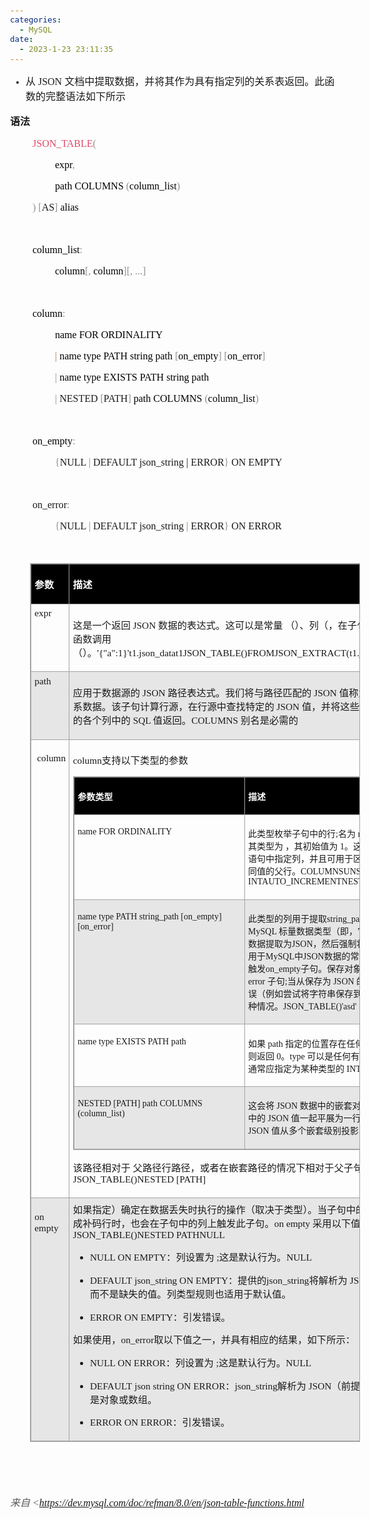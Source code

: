 ```yaml
---
categories:
  - MySQL
date:
  - 2023-1-23 23:11:35
---
```


<body lang=zh-CN style='font-family:Calibri;font-size:11.0pt'>
<!--StartFragment-->

<ul type=disc style='direction:ltr;unicode-bidi:embed;margin-top:0in;
 margin-bottom:0in'>
 <li style='margin-top:0;margin-bottom:0;vertical-align:middle'><span
     style='font-family:"Microsoft YaHei UI";font-size:12.0pt'>从</span><span
     style='font-family:"Comic Sans MS";font-size:12.0pt'> JSON </span><span
     style='font-family:"Microsoft YaHei UI";font-size:12.0pt'>文档中提取数据，并将其作为具有指定列的关系表返回。此函数的完整语法如下所示</span></li>
</ul>

<p style='font-family:"Microsoft YaHei UI";font-size:12.0pt'><span
style='font-weight:bold'>语法</span></p>

<p style='margin-left:.375in;font-family:"Comic Sans MS";font-size:
12.0pt'><span style='color:#DD4A68'>JSON_TABLE</span><span style='color:#909090'>(
</span></p>

<p style='margin-left:.75in;font-family:"Comic Sans MS";font-size:
12.0pt'><span style='color:black'>expr</span><span style='color:#909090'>, </span></p>

<p style='margin-left:.75in;font-family:"Comic Sans MS";font-size:
12.0pt'><span style='color:black'>path COLUMNS </span><span style='color:#909090'>(</span><span
style='color:black'>column_list</span><span style='color:#909090'>) </span></p>

<p style='margin-left:.375in;font-family:"Comic Sans MS";font-size:
12.0pt'><span style='color:#909090'>) [</span>AS<span style='color:#909090'>] </span><span
style='color:black'>alias </span></p>

<p style='margin-left:.375in;font-family:"Comic Sans MS";font-size:
12.0pt;color:black'>&nbsp;</p>

<p style='margin-left:.375in;font-family:"Comic Sans MS";font-size:
12.0pt'><span style='color:black'>column_list</span><span style='color:#909090'>:
</span></p>

<p style='margin-left:.75in;font-family:"Comic Sans MS";font-size:
12.0pt'><span style='color:black'>column</span><span style='color:#909090'>[, </span><span
style='color:black'>column</span><span style='color:#909090'>][, ...] </span></p>

<p style='margin-left:.375in;font-family:"Comic Sans MS";font-size:
12.0pt;color:black'>&nbsp;</p>

<p style='margin-left:.375in;font-family:"Comic Sans MS";font-size:
12.0pt'><span style='color:black'>column</span><span style='color:#909090'>: </span></p>

<p style='margin-left:.75in;font-family:"Comic Sans MS";font-size:
12.0pt'><span style='color:black'>name FOR ORDINALITY </span></p>

<p style='margin-left:.75in;font-family:"Comic Sans MS";font-size:
12.0pt'><span style='color:#A67F59'>| </span><span style='color:black'>name
type PATH string path </span><span style='color:#909090'>[</span><span
style='color:black'>on_empty</span><span style='color:#909090'>] [</span><span
style='color:black'>on_error</span><span style='color:#909090'>] </span></p>

<p style='margin-left:.75in;font-family:"Comic Sans MS";font-size:
12.0pt'><span style='color:#909090'>| </span><span style='color:black'>name
type EXISTS PATH string path </span></p>

<p style='margin-left:.75in;font-family:"Comic Sans MS";font-size:
12.0pt'><span style='color:#909090'>|</span> NESTED <span style='color:#909090'>[</span>PATH<span
style='color:#909090'>] </span><span style='color:black'>path COLUMNS </span><span
style='color:#909090'>(</span><span style='color:black'>column_list</span><span
style='color:#909090'>)</span></p>

<p style='margin-left:.375in;font-family:"Comic Sans MS";font-size:
12.0pt;color:#909090'>&nbsp;</p>

<p style='margin-left:.375in;font-family:"Comic Sans MS";font-size:
12.0pt'><span style='color:black'>on_empty</span><span style='color:#909090'>: </span></p>

<p style='margin-left:.75in;font-family:"Comic Sans MS";font-size:
12.0pt'><span style='color:#909090'>{</span>NULL <span style='color:#A67F59'>|</span>
DEFAULT json_string | ERROR<span style='color:#909090'>}</span> ON EMPTY </p>

<p style='margin-left:.375in;font-family:"Comic Sans MS";font-size:
12.0pt'>&nbsp;</p>

<p style='margin-left:.375in;font-family:"Comic Sans MS";font-size:
12.0pt'>on_error<span style='color:#909090'>: </span></p>

<p style='margin-left:.75in;font-family:"Comic Sans MS";font-size:
12.0pt'><span style='color:#909090'>{</span>NULL <span style='color:#A67F59'>|</span>
DEFAULT json_string <span style='color:#A67F59'>|</span> ERROR<span
style='color:#909090'>}</span> ON ERROR</p>

<p style='margin-left:.375in;font-family:"Comic Sans MS";font-size:
12.0pt'>&nbsp;</p>

<div style='direction:ltr'>

<table border=1 cellpadding=0 cellspacing=0 valign=top style='direction:ltr;
 border-collapse:collapse;border-style:solid;border-color:#A3A3A3;border-width:
 1pt;margin-left:.3333in' title="" summary="">
 <tr>
  <td style='border-style:solid;border-color:#A3A3A3;border-width:1pt;
  background-color:black;vertical-align:top;width:1.0923in;padding:4pt 4pt 4pt 4pt'>
  <p style='font-family:"Microsoft YaHei UI";font-size:11.5pt;
  color:white'><span style='font-weight:bold'>参数</span></p>
  </td>
  <td style='border-style:solid;border-color:#A3A3A3;border-width:1pt;
  background-color:black;vertical-align:top;width:7.6736in;padding:4pt 4pt 4pt 4pt'>
  <p style='font-family:"Microsoft YaHei UI";font-size:11.5pt;
  color:white'><span style='font-weight:bold'>描述</span></p>
  </td>
 </tr>
 <tr>
  <td style='border-style:solid;border-color:#A3A3A3;border-width:1pt;
  vertical-align:top;width:1.0923in;padding:4pt 4pt 4pt 4pt'>
  <p style='margin-top:0pt;margin-bottom:11pt;font-family:"Comic Sans MS";
  font-size:11.5pt'>expr</p>
  </td>
  <td style='border-style:solid;border-color:#A3A3A3;border-width:1pt;
  vertical-align:top;width:7.7361in;padding:4pt 4pt 4pt 4pt'>
  <p style='font-size:11.5pt'><span style='font-family:"Microsoft YaHei UI"'>这是一个返回</span><span
  style='font-family:"Comic Sans MS"'> JSON </span><span style='font-family:
  "Microsoft YaHei UI"'>数据的表达式。这可以是常量 （）、列（，在子句之前指定的给定表）或函数调用 （）。</span><span
  style='font-family:"Comic Sans MS"'>'{&quot;a&quot;:1}'t1.json_datat1JSON_TABLE()FROMJSON_EXTRACT(t1.json_data,'$.post.comments')</span></p>
  </td>
 </tr>
 <tr>
  <td style='border-style:solid;border-color:#A3A3A3;border-width:1pt;
  background-color:#E7E6E6;vertical-align:top;width:1.0923in;padding:4pt 4pt 4pt 4pt'>
  <p style='margin-top:0pt;margin-bottom:11pt;font-family:"Comic Sans MS";
  font-size:11.5pt'>path</p>
  </td>
  <td style='border-style:solid;border-color:#A3A3A3;border-width:1pt;
  background-color:#E7E6E6;vertical-align:top;width:7.7215in;padding:4pt 4pt 4pt 4pt'>
  <p style='font-size:11.5pt'><span style='font-family:"Microsoft YaHei UI"'
  lang=zh-CN>应用于数据源的</span><span style='font-family:"Comic Sans MS"'
  lang=zh-CN> JSON </span><span style='font-family:"Microsoft YaHei UI"'
  lang=zh-CN>路径表达式。我们将与路径匹配的</span><span style='font-family:"Comic Sans MS"'
  lang=zh-CN> JSON </span><span style='font-family:"Microsoft YaHei UI"'
  lang=zh-CN>值称为行源</span><span style='font-family:"Comic Sans MS"' lang=zh-CN>;</span><span
  style='font-family:"Microsoft YaHei UI"' lang=zh-CN>这用于生成一行关系数据。该子句计算行源，在行源中查找特定的</span><span
  style='font-family:"Comic Sans MS"' lang=zh-CN> JSON </span><span
  style='font-family:"Microsoft YaHei UI"' lang=zh-CN>值，并将这些</span><span
  style='font-family:"Comic Sans MS"' lang=zh-CN> JSON </span><span
  style='font-family:"Microsoft YaHei UI"' lang=zh-CN>值作为关系数据行的各个列中的</span><span
  style='font-family:"Comic Sans MS"' lang=zh-CN> SQL </span><span
  style='font-family:"Microsoft YaHei UI"' lang=zh-CN>值返回。</span><span
  style='font-family:"Comic Sans MS"' lang=zh-CN>COLUMNS</span><span
  style='font-family:"Comic Sans MS"' lang=en-US> </span><span
  style='font-family:"Microsoft YaHei UI"' lang=zh-CN>别名是必需的</span></p>
  </td>
 </tr>
 <tr>
  <td style='border-style:solid;border-color:#A3A3A3;border-width:1pt;
  vertical-align:top;width:1.0923in;padding:4pt 4pt 4pt 4pt'>
  <p style='font-family:"Comic Sans MS";font-size:11.5pt'><span
  lang=zh-CN><span style='mso-spacerun:yes'> </span></span><span lang=en-US>c</span><span
  lang=zh-CN>olumn</span></p>
  </td>
  <td style='border-style:solid;border-color:#A3A3A3;border-width:1pt;
  vertical-align:top;width:7.8055in;padding:4pt 4pt 4pt 4pt'>
  <p style='font-size:11.5pt'><span style='font-family:"Comic Sans MS"'
  lang=en-US>column</span><span style='font-family:"Microsoft YaHei UI"'
  lang=zh-CN>支持以下类型的参数</span></p>
  <div style='direction:ltr'>
  <table border=1 cellpadding=0 cellspacing=0 valign=top style='direction:ltr;
   border-collapse:collapse;border-style:solid;border-color:#A3A3A3;border-width:
   1pt' title="" summary="">
   <tr>
    <td style='border-style:solid;border-color:#A3A3A3;border-width:1pt;
    background-color:black;vertical-align:top;width:3.4604in;padding:4pt 4pt 4pt 4pt'>
    <p style='font-family:"Microsoft YaHei UI";font-size:10.5pt;
    color:white'><span style='font-weight:bold'>参数类型</span></p>
    </td>
    <td style='border-style:solid;border-color:#A3A3A3;border-width:1pt;
    background-color:black;vertical-align:top;width:4.1618in;padding:4pt 4pt 4pt 4pt'>
    <p style='font-family:"Microsoft YaHei UI";font-size:10.5pt;
    color:white'><span style='font-weight:bold'>描述</span></p>
    </td>
   </tr>
   <tr>
    <td style='border-style:solid;border-color:#A3A3A3;border-width:1pt;
    vertical-align:top;width:3.4604in;padding:4pt 4pt 4pt 4pt'>
    <p style='font-family:"Comic Sans MS";font-size:10.5pt'>name FOR
    ORDINALITY</p>
    </td>
    <td style='border-style:solid;border-color:#A3A3A3;border-width:1pt;
    vertical-align:top;width:4.1618in;padding:4pt 4pt 4pt 4pt'>
    <p style='font-size:10.5pt'><span style='font-family:"Microsoft YaHei UI"'>此类型枚举子句中的行</span><span
    style='font-family:"Comic Sans MS"'>;</span><span style='font-family:"Microsoft YaHei UI"'>名为</span><span
    style='font-family:"Comic Sans MS"'> name </span><span style='font-family:
    "Microsoft YaHei UI"'>的列是一个计数器，其类型为 ，其初始值为</span><span style='font-family:
    "Comic Sans MS"'> 1</span><span style='font-family:"Microsoft YaHei UI"'>。这等效于在</span><span
    style='font-family:"Comic Sans MS"'> CREATE TABLE </span><span
    style='font-family:"Microsoft YaHei UI"'>语句中指定列，并且可用于区分子句生成的多行具有相同值的父行。</span><span
    style='font-family:"Comic Sans MS"'>COLUMNSUNSIGNED INTAUTO_INCREMENTNESTED
    [PATH]</span></p>
    </td>
   </tr>
   <tr>
    <td style='border-style:solid;border-color:#A3A3A3;border-width:1pt;
    background-color:#E7E6E6;vertical-align:top;width:3.4604in;padding:4pt 4pt 4pt 4pt'>
    <p style='font-family:"Comic Sans MS";font-size:10.5pt'>name
    type PATH string_path [on_empty] [on_error]</p>
    </td>
    <td style='border-style:solid;border-color:#A3A3A3;border-width:1pt;
    background-color:#E7E6E6;vertical-align:top;width:4.2312in;padding:4pt 4pt 4pt 4pt'>
    <p style='font-size:10.5pt'><span style='font-family:"Microsoft YaHei UI"'>此类型的列用于提取</span><span
    style='font-family:"Comic Sans MS"'>string_path</span><span
    style='font-family:"Microsoft YaHei UI"'>指定的值。</span><span
    style='font-family:"Comic Sans MS"'>type </span><span style='font-family:
    "Microsoft YaHei UI"'>是</span><span style='font-family:"Comic Sans MS"'>
    MySQL </span><span style='font-family:"Microsoft YaHei UI"'>标量数据类型（即，它不能是对象或数组）。
    将数据提取为</span><span style='font-family:"Comic Sans MS"'>JSON</span><span
    style='font-family:"Microsoft YaHei UI"'>，然后强制将其强制为列类型，使用适用于</span><span
    style='font-family:"Comic Sans MS"'>MySQL</span><span style='font-family:
    "Microsoft YaHei UI"'>中</span><span style='font-family:"Comic Sans MS"'>JSON</span><span
    style='font-family:"Microsoft YaHei UI"'>数据的常规自动类型转换。缺失值将触发</span><span
    style='font-family:"Comic Sans MS"'>on_empty</span><span style='font-family:
    "Microsoft YaHei UI"'>子句。保存对象或数组将触发可选的</span><span style='font-family:"Comic Sans MS"'>
    on error </span><span style='font-family:"Microsoft YaHei UI"'>子句</span><span
    style='font-family:"Comic Sans MS"'>;</span><span style='font-family:"Microsoft YaHei UI"'>当从保存为</span><span
    style='font-family:"Comic Sans MS"'> JSON </span><span style='font-family:
    "Microsoft YaHei UI"'>的值强制到表列期间发生错误（例如尝试将字符串保存到整数列）时，也会发生这种情况。</span><span
    style='font-family:"Comic Sans MS"'>JSON_TABLE()'asd'</span></p>
    </td>
   </tr>
   <tr>
    <td style='border-style:solid;border-color:#A3A3A3;border-width:1pt;
    vertical-align:top;width:3.4604in;padding:4pt 4pt 4pt 4pt'>
    <p style='font-family:"Comic Sans MS";font-size:10.5pt'>name
    type EXISTS PATH path</p>
    </td>
    <td style='border-style:solid;border-color:#A3A3A3;border-width:1pt;
    vertical-align:top;width:4.2312in;padding:4pt 4pt 4pt 4pt'>
    <p style='font-size:10.5pt'><span style='font-family:"Microsoft YaHei UI"'>如果</span><span
    style='font-family:"Comic Sans MS"'> path </span><span style='font-family:
    "Microsoft YaHei UI"'>指定的位置存在任何数据，则此列返回</span><span style='font-family:
    "Comic Sans MS"'> 1</span><span style='font-family:"Microsoft YaHei UI"'>，否则返回</span><span
    style='font-family:"Comic Sans MS"'> 0</span><span style='font-family:"Microsoft YaHei UI"'>。</span><span
    style='font-family:"Comic Sans MS"'>type </span><span style='font-family:
    "Microsoft YaHei UI"'>可以是任何有效的</span><span style='font-family:"Comic Sans MS"'>
    MySQL </span><span style='font-family:"Microsoft YaHei UI"'>数据类型，但通常应指定为某种类型的</span><span
    style='font-family:"Comic Sans MS"'> INT</span><span style='font-family:
    "Microsoft YaHei UI"'>。</span></p>
    </td>
   </tr>
   <tr>
    <td style='border-style:solid;border-color:#A3A3A3;border-width:1pt;
    background-color:#E7E6E6;vertical-align:top;width:3.4604in;padding:4pt 4pt 4pt 4pt'>
    <p style='font-family:"Comic Sans MS";font-size:10.5pt'>NESTED
    [PATH] path COLUMNS (column_list)</p>
    </td>
    <td style='border-style:solid;border-color:#A3A3A3;border-width:1pt;
    background-color:#E7E6E6;vertical-align:top;width:4.2048in;padding:4pt 4pt 4pt 4pt'>
    <p style='font-size:10.5pt'><span style='font-family:"Microsoft YaHei UI"'>这会将</span><span
    style='font-family:"Comic Sans MS"'> JSON </span><span style='font-family:
    "Microsoft YaHei UI"'>数据中的嵌套对象或数组与父对象或数组中的</span><span style='font-family:
    "Comic Sans MS"'> JSON </span><span style='font-family:"Microsoft YaHei UI"'>值一起平展为一行。使用多个选项允许将</span><span
    style='font-family:"Comic Sans MS"'> JSON </span><span style='font-family:
    "Microsoft YaHei UI"'>值从多个嵌套级别投影到单个行中。</span><span style='font-family:"Comic Sans MS"'>PATH</span></p>
    </td>
   </tr>
  </table>
  </div>
  <p style='font-size:11.5pt'><span style='font-family:"Microsoft YaHei UI"'>该路径相对于
  父路径行路径，或者在嵌套路径的情况下相对于父子句的路径。</span><span style='font-family:"Comic Sans MS"'>JSON_TABLE()NESTED
  [PATH]</span></p>
  </td>
 </tr>
 <tr>
  <td style='border-style:solid;border-color:#A3A3A3;border-width:1pt;
  background-color:#E7E6E6;vertical-align:top;width:1.0923in;padding:4pt 4pt 4pt 4pt'>
  <p style='font-family:"Comic Sans MS";font-size:11.5pt'>on empty</p>
  </td>
  <td style='border-style:solid;border-color:#A3A3A3;border-width:1pt;
  background-color:#E7E6E6;vertical-align:top;width:7.7208in;padding:4pt 4pt 4pt 4pt'>
  <p style='margin-top:0pt;margin-bottom:11pt;font-size:11.5pt'><span
  style='font-family:"Microsoft YaHei UI"'>如果指定）确定在数据丢失时执行的操作（取决于类型）。当子句中的列没有匹配项并为其生成补码行时，也会在子句中的列上触发此子句。</span><span
  style='font-family:"Comic Sans MS"'>on empty</span><span style='font-family:
  "Microsoft YaHei UI"'>&nbsp;采用以下值之一：</span><span style='font-family:"Comic Sans MS"'>JSON_TABLE()NESTED
  PATHNULL</span></p>
  <ul type=disc style='direction:ltr;unicode-bidi:embed;margin-top:0in;
   margin-bottom:0in'>
   <li style='margin-top:0;margin-bottom:0;vertical-align:middle;margin-top:
       0pt;margin-bottom:11pt'><span style='font-family:"Comic Sans MS";
       font-size:11.5pt'>NULL ON EMPTY</span><span style='font-family:"Microsoft YaHei UI";
       font-size:11.5pt'>：列设置为</span><span style='font-family:"Comic Sans MS";
       font-size:11.5pt'> ;</span><span style='font-family:"Microsoft YaHei UI";
       font-size:11.5pt'>这是默认行为。</span><span style='font-family:"Comic Sans MS";
       font-size:11.5pt'>NULL</span></li>
   <li style='margin-top:0;margin-bottom:0;vertical-align:middle;margin-top:
       0pt;margin-bottom:11pt'><span style='font-family:"Comic Sans MS";
       font-size:11.5pt'>DEFAULT</span><span style='font-family:"Microsoft YaHei UI";
       font-size:11.5pt'>&nbsp;</span><span style='font-family:"Comic Sans MS";
       font-size:11.5pt'>json_string</span><span style='font-family:"Microsoft YaHei UI";
       font-size:11.5pt'>&nbsp;</span><span style='font-family:"Comic Sans MS";
       font-size:11.5pt'>ON EMPTY</span><span style='font-family:"Microsoft YaHei UI";
       font-size:11.5pt'>：提供的</span><span style='font-family:"Comic Sans MS";
       font-size:11.5pt'>json_string</span><span style='font-family:"Microsoft YaHei UI";
       font-size:11.5pt'>将解析为</span><span style='font-family:"Comic Sans MS";
       font-size:11.5pt'> JSON</span><span style='font-family:"Microsoft YaHei UI";
       font-size:11.5pt'>，只要它有效，并存储而不是缺失的值。列类型规则也适用于默认值。</span></li>
   <li style='margin-top:0;margin-bottom:0;vertical-align:middle;margin-top:
       0pt;margin-bottom:11pt'><span style='font-family:"Comic Sans MS";
       font-size:11.5pt'>ERROR ON EMPTY</span><span style='font-family:"Microsoft YaHei UI";
       font-size:11.5pt'>：引发错误。</span></li>
  </ul>
  <p style='margin-top:0pt;margin-bottom:11pt;font-size:11.5pt'><span
  style='font-family:"Microsoft YaHei UI"'>如果使用，</span><span style='font-family:
  "Comic Sans MS"'>on_error</span><span style='font-family:"Microsoft YaHei UI"'>取以下值之一，并具有相应的结果，如下所示：</span></p>
  <ul type=disc style='direction:ltr;unicode-bidi:embed;margin-top:0in;
   margin-bottom:0in'>
   <li style='margin-top:0;margin-bottom:0;vertical-align:middle;margin-top:
       0pt;margin-bottom:11pt'><span style='font-family:"Comic Sans MS";
       font-size:11.5pt'>NULL ON ERROR</span><span style='font-family:"Microsoft YaHei UI";
       font-size:11.5pt'>：列设置为</span><span style='font-family:"Comic Sans MS";
       font-size:11.5pt'> ;</span><span style='font-family:"Microsoft YaHei UI";
       font-size:11.5pt'>这是默认行为。</span><span style='font-family:"Comic Sans MS";
       font-size:11.5pt'>NULL</span></li>
   <li style='margin-top:0;margin-bottom:0;vertical-align:middle;margin-top:
       0pt;margin-bottom:11pt'><span style='font-family:"Comic Sans MS";
       font-size:11.5pt'>DEFAULT</span><span style='font-family:"Microsoft YaHei UI";
       font-size:11.5pt'>&nbsp;</span><span style='font-family:"Comic Sans MS";
       font-size:11.5pt'>json string</span><span style='font-family:"Microsoft YaHei UI";
       font-size:11.5pt'>&nbsp;</span><span style='font-family:"Comic Sans MS";
       font-size:11.5pt'>ON ERROR</span><span style='font-family:"Microsoft YaHei UI";
       font-size:11.5pt'>：</span><span style='font-family:"Comic Sans MS";
       font-size:11.5pt'>json_string</span><span style='font-family:"Microsoft YaHei UI";
       font-size:11.5pt'>解析为</span><span style='font-family:"Comic Sans MS";
       font-size:11.5pt'> JSON</span><span style='font-family:"Microsoft YaHei UI";
       font-size:11.5pt'>（前提是它有效）并存储，而不是对象或数组。</span></li>
   <li style='margin-top:0;margin-bottom:0;vertical-align:middle;margin-top:
       0pt;margin-bottom:11pt'><span style='font-family:"Comic Sans MS";
       font-size:11.5pt'>ERROR ON ERROR</span><span style='font-family:"Microsoft YaHei UI";
       font-size:11.5pt'>：引发错误。</span></li>
  </ul>
  </td>
 </tr>
</table>

</div>

<p style='margin-left:.375in;font-family:"Comic Sans MS";font-size:
12.0pt'>&nbsp;</p>

<p style='margin-left:.375in;font-family:"Comic Sans MS";font-size:
12.0pt'>&nbsp;</p>

<p><cite style='font-size:12.0pt;color:#595959'><span
style='font-family:"Microsoft YaHei UI"'>来自</span><span style='font-family:
"Comic Sans MS"'> &lt;</span><a
href="https://dev.mysql.com/doc/refman/8.0/en/json-table-functions.html"><span
style='font-family:"Comic Sans MS"'>https://dev.mysql.com/doc/refman/8.0/en/json-table-functions.html</span></a></cite></p>

<!--EndFragment-->
</body>

</html>
